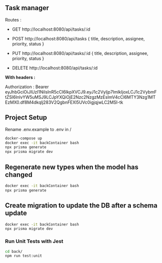 ## Task manager
Routes :
* GET http://localhost:8080/api/tasks/:id

* POST http://localhost:8080/api/tasks { title, description, assignee, priority, status }

* PUT http://localhost:8080/api/tasks/:id { title, description, assignee, priority, status }

* DELETE http://localhost:8080/api/tasks/:id

**With headers :**

Authorization : Bearer eyJhbGciOiJIUzI1NiIsInR5cCI6IkpXVCJ9.eyJ1c2VyIjp7ImlkIjoxLCJ1c2VybmFtZSI6InlvYW5uMSJ9LCJpYXQiOjE2Nzc2NzgzMzEsImV4cCI6MTY3Nzg1MTEzMX0.df8M4dkqlj283V2QgbnFEXl5UVc0igjqjwLC2MSI-tk

## Project Setup

Rename .env.example to .env in /
```sh
docker-compose up
docker exec -it backContainer bash
npx prisma generate
npx prisma migrate dev
```

## Regenerate new types when the model has changed

```sh
docker exec -it backContainer bash
npx prisma generate
```

## Create migration to update the DB after a schema update

```sh
docker exec -it backContainer bash
npx prisma migrate dev
```

### Run Unit Tests with Jest

```sh
cd back/
npm run test:unit
```
